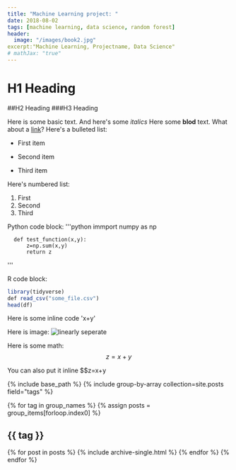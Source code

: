 ```yaml
---
title: "Machine Learning project: "
date: 2018-08-02
tags: [machine learning, data science, random forest]
header:
  image: "/images/book2.jpg"
excerpt:"Machine Learning, Projectname, Data Science"
# mathJax: "true"
---
```

 
 # H1 Heading
 ##H2 Heading
 ###H3 Heading
 
 Here is some basic text.
 And here's some *italics*
 Here some **blod** text.
 What about a [link](https://github.com/veronicayitingyan)?
 Here's a bulleted list:
 * First item
 + Second item
 - Third item
 
 Here's numbered list:
 1. First
 2. Second
 3. Third
 
 Python code block:
 '''python
      immport numpy as np
      
      def test_function(x,y):
          z=np.sum(x,y)
          return z
      
 '''

R code block:

```r
library(tidyverse)
def read_csv("some_file.csv")
head(df)
```

Here is some inline code 'x+y'

Here is image: 
<img src="{{ site.url }}{{ site.baseurl }}/images/book4.jpg" alt="linearly seperate" class="full">

Here is some math:
$$z=x+y$$

You can also put it inline $$z=x+y

{% include base_path %}
{% include group-by-array collection=site.posts field="tags" %}

{% for tag in group_names %}
  {% assign posts = group_items[forloop.index0] %}
  <h2 id="{{ tag | slugify }}" class="archive__subtitle">{{ tag }}</h2>
  {% for post in posts %}
    {% include archive-single.html %}
  {% endfor %}
{% endfor %}

